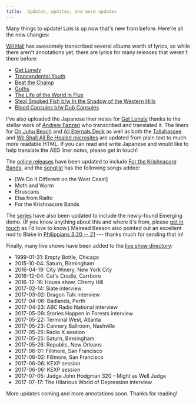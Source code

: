```yaml
---
title:  Updates, updates, and more updates
---
```


Many things to update! Lots is up now that's new from before. Here're all
the new changes:

[Wil Hall](http://wilhall.com/) has awesomely transcribed several albums
worth of lyrics, so while there aren't annotations yet, there are lyrics
for many releases that weren't there before:

* [Get Lonely](http://annotatedtmg.org/lonely.html)
* [Trancendental Youth](http://annotatedtmg.org/youth.html)
* [Beat the Champ](http://annotatedtmg.org/champ.html)
* [Goths](http://annotatedtmg.org/goths.html)
* [The Life of the World in Flux](http://annotatedtmg.org/flux.html)
* [Steal Smoked Fish b/w In the Shadow of the Western
    Hills](http://annotatedtmg.org/steal.html)
* [Blood Capsules b/w Dub Capsules](http://annotatedtmg.org/capsules.html)

I've also uploaded the Japanese liner notes for [Get
Lonely](http://annotatedtmg.org/mirror/gl-japanese-liner.html) thanks to
the stellar work of [Andrew Fazzari](http://www.andrewfazzari.com/) who
transcribed and translated it. The liners for [On Juhu
Beach](http://annotatedtmg.org/mirror/juhu-liner.html) and [All Eternals
Deck](http://annotatedtmg.org/mirror/aed-japanese-liner.html) as well as
both the
[Tallahassee](http://annotatedtmg.org/mirror/tallahassee-microsite.html)
and [We Shall All Be Healed
microsites](http://annotatedtmg.org/mirror/wsabh-microsite.html) are
updated from plain text to much more readable HTML. If you can read and
write Japanese and would like to help translate the AED liner notes,
please get in touch!

The [online releases](http://annotatedtmg.org/online.html) have been
updated to include [For the Krishnacore
Bands](http://annotatedtmg.org/online.html#krishnacore), and the
[songlist](http://annotatedtmg.org/songlist.html) has the following songs
added:

* \[We Do It Different on the West Coast\]
* Moth and Worm
* Etruscans
* Elsa from Rialto
* For the Krishnacore Bands

The [series](http://annotatedtmg.org/series.html) have also been updated
to include the newly-found Emerging demo. (If you know anything about this
and where it's from, please [get in
touch](https://annotatedtmg.org/about.html#contact.html) as I'd love to
know.) Mairead Beeson also pointed out an excellent nod to Blake in
[Philippians 3:20 -- 21](http://annotatedtmg.org/tlotwtc.html#fn:blake)
--- thanks much for sending that in!

Finally, many live shows have been added to the [live show
directory](http://annotatedtmg.org/live.html):

* 1999-01-31: Empty Bottle, Chicago
* 2015-10-04: Saturn, Birmingham
* 2016-04-19: City Winery, New York City
* 2016-12-04: Cat's Cradle, Carrboro
* 2016-12-16: House show, Cherry Hill
* 2017-02-14: Slate interview
* 2017-03-02: Dragon Talk interview
* 2017-04-06: Badlands, Perth
* 2017-04-23: ABC Radio National interview
* 2017-05-09: Stories Happen in Forests interview
* 2017-05-22: Terminal West, Atlanta
* 2017-05-23: Cannery Ballroom, Nashville
* 2017-05-25: Radio X session
* 2017-05-25: Saturn, Birmingham
* 2017-05-26: Republic, New Orleans
* 2017-06-01: Fillmore, San Francisco
* 2017-06-02: Fillmore, San Francisco
* 2017-06-06: KEXP session
* 2017-06-06: KEXP session
* 2017-07-05: Judge John Hodgman 320 - Might as Well Judge
* 2017-07-17: The Hilarious World of Depression interview

More updates coming and more annotations soon. Thanks for reading!
